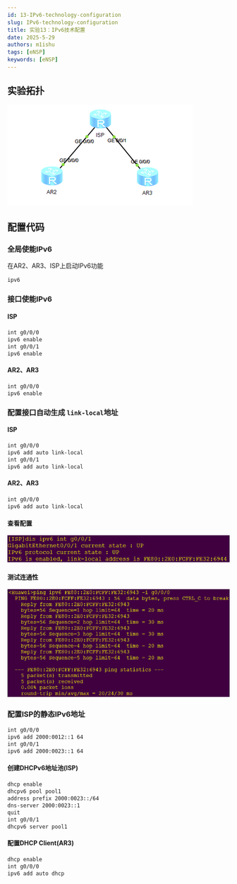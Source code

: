 ```yaml
---
id: 13-IPv6-technology-configuration
slug: IPv6-technology-configuration
title: 实验13：IPv6技术配置
date: 2025-5-29
authors: m1ishu
tags: [eNSP]
keywords: [eNSP]
---
```

## 实验拓扑

![1748481501771](image/13.IPv6技术配置/1748481501771.png)

## 配置代码

### 全局使能IPv6

在AR2、AR3、ISP上启动IPv6功能

```
ipv6
```

### 接口使能IPv6

#### ISP

```
int g0/0/0
ipv6 enable
int g0/0/1
ipv6 enable
```

#### AR2、AR3

```
int g0/0/0
ipv6 enable
```

### 配置接口自动生成 `link-local`地址

#### ISP

```
int g0/0/0
ipv6 add auto link-local
int g0/0/1
ipv6 add auto link-local
```

#### AR2、AR3

```
int g0/0/0
ipv6 add auto link-local
```

#### 查看配置

![1748481775936](image/13.IPv6技术配置/1748481775936.png)

#### 测试连通性

![1748481887206](image/13.IPv6技术配置/1748481887206.png)

### 配置ISP的静态IPv6地址

```
int g0/0/0
ipv6 add 2000:0012::1 64
int g0/0/1
ipv6 add 2000:0023::1 64
```

#### 创建DHCPv6地址池(ISP)

```
dhcp enable
dhcpv6 pool pool1
address prefix 2000:0023::/64
dns-server 2000:0023::1
quit
int g0/0/1
dhcpv6 server pool1
```

#### 配置DHCP Client(AR3)

```
dhcp enable
int g0/0/0
ipv6 add auto dhcp
```
